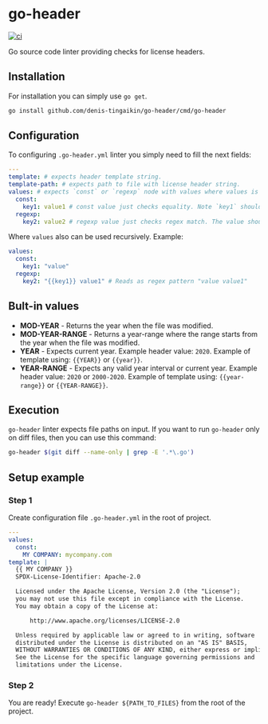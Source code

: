 # go-header
[![ci](https://github.com/denis-tingaikin/go-header/actions/workflows/ci.yml/badge.svg?branch=main)](https://github.com/denis-tingaikin/go-header/actions/workflows/ci.yml)

Go source code linter providing checks for license headers.

## Installation

For installation you can simply use `go get`.

```bash
go install github.com/denis-tingaikin/go-header/cmd/go-header
```

## Configuration

To configuring `.go-header.yml` linter you simply need to fill the next fields:

```yaml
---
template: # expects header template string.
template-path: # expects path to file with license header string. 
values: # expects `const` or `regexp` node with values where values is a map string to string.
  const:
    key1: value1 # const value just checks equality. Note `key1` should be used in template string as {{ key1 }} or {{ KEY1 }}.
  regexp:
    key2: value2 # regexp value just checks regex match. The value should be a valid regexp pattern. Note `key2` should be used in template string as {{ key2 }} or {{ KEY2 }}.
```

Where `values` also can be used recursively. Example:

```yaml
values:
  const:
    key1: "value" 
  regexp:
    key2: "{{key1}} value1" # Reads as regex pattern "value value1"
```

## Bult-in values

- **MOD-YEAR** - Returns the year when the file was modified.
- **MOD-YEAR-RANGE** - Returns a year-range where the range starts from the  year when the file was modified.
- **YEAR** - Expects current year. Example header value: `2020`.  Example of template using: `{{YEAR}}` or `{{year}}`.
- **YEAR-RANGE** - Expects any valid year interval or current year. Example header value: `2020` or `2000-2020`. Example of template using: `{{year-range}}` or `{{YEAR-RANGE}}`.

## Execution

`go-header` linter expects file paths on input. If you want to run `go-header` only on diff files, then you can use this command:

```bash
go-header $(git diff --name-only | grep -E '.*\.go')
```

## Setup example

### Step 1

Create configuration file  `.go-header.yml` in the root of project.

```yaml
---
values:
  const:
    MY COMPANY: mycompany.com
template: |
  {{ MY COMPANY }}
  SPDX-License-Identifier: Apache-2.0

  Licensed under the Apache License, Version 2.0 (the "License");
  you may not use this file except in compliance with the License.
  You may obtain a copy of the License at:

  	  http://www.apache.org/licenses/LICENSE-2.0

  Unless required by applicable law or agreed to in writing, software
  distributed under the License is distributed on an "AS IS" BASIS,
  WITHOUT WARRANTIES OR CONDITIONS OF ANY KIND, either express or implied.
  See the License for the specific language governing permissions and
  limitations under the License.
```

### Step 2 
You are ready! Execute `go-header ${PATH_TO_FILES}` from the root of the project. 
